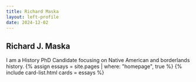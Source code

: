 ```yaml
---
title: Richard Maska
layout: left-profile
date: 2024-12-02
---
```



## Richard J. Maska

I am a History PhD Candidate focusing on Native American and borderlands history. 
{% assign essays = site.pages | where: "homepage", true %}
{% include card-list.html cards = essays %}
